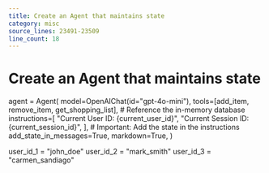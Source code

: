 ```yaml
---
title: Create an Agent that maintains state
category: misc
source_lines: 23491-23509
line_count: 18
---
```


# Create an Agent that maintains state
agent = Agent(
    model=OpenAIChat(id="gpt-4o-mini"),
    tools=[add_item, remove_item, get_shopping_list],
    # Reference the in-memory database
    instructions=[
        "Current User ID: {current_user_id}",
        "Current Session ID: {current_session_id}",
    ],
    # Important: Add the state in the instructions
    add_state_in_messages=True,
    markdown=True,
)

user_id_1 = "john_doe"
user_id_2 = "mark_smith"
user_id_3 = "carmen_sandiago"

